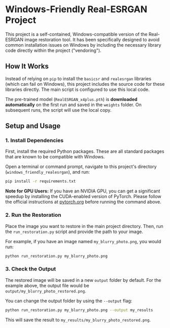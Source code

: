 # Windows-Friendly Real-ESRGAN Project

This project is a self-contained, Windows-compatible version of the Real-ESRGAN image restoration tool. It has been specifically designed to avoid common installation issues on Windows by including the necessary library code directly within the project ("vendoring").

## How It Works

Instead of relying on `pip` to install the `basicsr` and `realesrgan` libraries (which can fail on Windows), this project includes the source code for these libraries directly. The main script is configured to use this local code.

The pre-trained model (`RealESRGAN_x4plus.pth`) is **downloaded automatically** on the first run and saved in the `weights` folder. On subsequent runs, the script will use the local copy.

## Setup and Usage

### 1. Install Dependencies

First, install the required Python packages. These are all standard packages that are known to be compatible with Windows.

Open a terminal or command prompt, navigate to this project's directory (`windows_friendly_realesrgan`), and run:

```bash
pip install -r requirements.txt
```
**Note for GPU Users:** If you have an NVIDIA GPU, you can get a significant speedup by installing the CUDA-enabled version of PyTorch. Please follow the official instructions at [pytorch.org](https://pytorch.org/get-started/locally/) before running the command above.

### 2. Run the Restoration

Place the image you want to restore in the main project directory. Then, run the `run_restoration.py` script and provide the path to your image.

For example, if you have an image named `my_blurry_photo.png`, you would run:

```bash
python run_restoration.py my_blurry_photo.png
```

### 3. Check the Output

The restored image will be saved in a new `output` folder by default. For the example above, the output file would be `output/my_blurry_photo_restored.png`.

You can change the output folder by using the `--output` flag:

```bash
python run_restoration.py my_blurry_photo.png --output my_results
```

This will save the result to `my_results/my_blurry_photo_restored.png`.
